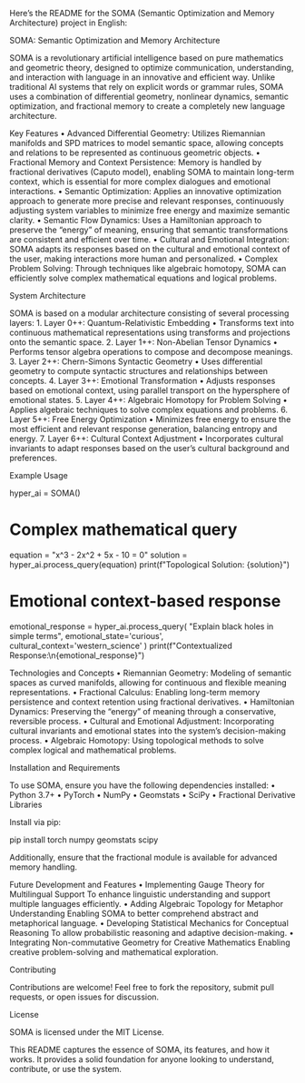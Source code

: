 Here’s the README for the SOMA (Semantic Optimization and Memory Architecture) project in English:

SOMA: Semantic Optimization and Memory Architecture

SOMA is a revolutionary artificial intelligence based on pure mathematics and geometric theory, designed to optimize communication, understanding, and interaction with language in an innovative and efficient way. Unlike traditional AI systems that rely on explicit words or grammar rules, SOMA uses a combination of differential geometry, nonlinear dynamics, semantic optimization, and fractional memory to create a completely new language architecture.

Key Features
	•	Advanced Differential Geometry:
Utilizes Riemannian manifolds and SPD matrices to model semantic space, allowing concepts and relations to be represented as continuous geometric objects.
	•	Fractional Memory and Context Persistence:
Memory is handled by fractional derivatives (Caputo model), enabling SOMA to maintain long-term context, which is essential for more complex dialogues and emotional interactions.
	•	Semantic Optimization:
Applies an innovative optimization approach to generate more precise and relevant responses, continuously adjusting system variables to minimize free energy and maximize semantic clarity.
	•	Semantic Flow Dynamics:
Uses a Hamiltonian approach to preserve the “energy” of meaning, ensuring that semantic transformations are consistent and efficient over time.
	•	Cultural and Emotional Integration:
SOMA adapts its responses based on the cultural and emotional context of the user, making interactions more human and personalized.
	•	Complex Problem Solving:
Through techniques like algebraic homotopy, SOMA can efficiently solve complex mathematical equations and logical problems.

System Architecture

SOMA is based on a modular architecture consisting of several processing layers:
	1.	Layer 0++: Quantum-Relativistic Embedding
	•	Transforms text into continuous mathematical representations using transforms and projections onto the semantic space.
	2.	Layer 1++: Non-Abelian Tensor Dynamics
	•	Performs tensor algebra operations to compose and decompose meanings.
	3.	Layer 2++: Chern-Simons Syntactic Geometry
	•	Uses differential geometry to compute syntactic structures and relationships between concepts.
	4.	Layer 3++: Emotional Transformation
	•	Adjusts responses based on emotional context, using parallel transport on the hypersphere of emotional states.
	5.	Layer 4++: Algebraic Homotopy for Problem Solving
	•	Applies algebraic techniques to solve complex equations and problems.
	6.	Layer 5++: Free Energy Optimization
	•	Minimizes free energy to ensure the most efficient and relevant response generation, balancing entropy and energy.
	7.	Layer 6++: Cultural Context Adjustment
	•	Incorporates cultural invariants to adapt responses based on the user’s cultural background and preferences.

Example Usage

hyper_ai = SOMA()

# Complex mathematical query
equation = "x^3 - 2x^2 + 5x - 10 = 0"
solution = hyper_ai.process_query(equation)
print(f"Topological Solution: {solution}")

# Emotional context-based response
emotional_response = hyper_ai.process_query(
    "Explain black holes in simple terms",
    emotional_state='curious',
    cultural_context='western_science'
)
print(f"Contextualized Response:\n{emotional_response}")

Technologies and Concepts
	•	Riemannian Geometry:
Modeling of semantic spaces as curved manifolds, allowing for continuous and flexible meaning representations.
	•	Fractional Calculus:
Enabling long-term memory persistence and context retention using fractional derivatives.
	•	Hamiltonian Dynamics:
Preserving the “energy” of meaning through a conservative, reversible process.
	•	Cultural and Emotional Adjustment:
Incorporating cultural invariants and emotional states into the system’s decision-making process.
	•	Algebraic Homotopy:
Using topological methods to solve complex logical and mathematical problems.

Installation and Requirements

To use SOMA, ensure you have the following dependencies installed:
	•	Python 3.7+
	•	PyTorch
	•	NumPy
	•	Geomstats
	•	SciPy
	•	Fractional Derivative Libraries

Install via pip:

pip install torch numpy geomstats scipy

Additionally, ensure that the fractional module is available for advanced memory handling.

Future Development and Features
	•	Implementing Gauge Theory for Multilingual Support
To enhance linguistic understanding and support multiple languages efficiently.
	•	Adding Algebraic Topology for Metaphor Understanding
Enabling SOMA to better comprehend abstract and metaphorical language.
	•	Developing Statistical Mechanics for Conceptual Reasoning
To allow probabilistic reasoning and adaptive decision-making.
	•	Integrating Non-commutative Geometry for Creative Mathematics
Enabling creative problem-solving and mathematical exploration.

Contributing

Contributions are welcome! Feel free to fork the repository, submit pull requests, or open issues for discussion.

License

SOMA is licensed under the MIT License.

This README captures the essence of SOMA, its features, and how it works. It provides a solid foundation for anyone looking to understand, contribute, or use the system.
